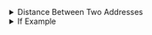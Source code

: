 <style>

</style>

<details>
<summary> Distance Between Two Addresses </summary>

### First Locate the two Geolocations that will be used to calculate distance

![Location 1](photos/LocationA.png)

![Location 2](photos/LocationB.png)

### Then create a calculation and add a formula, Select the Get Distance option.

![Formula Step](photos/formulaStep.png)

![Select Distance From Formula](photos/SelectDistance.png)


### Add an argument for Geolocation A and B then add specified Location Form fields and field properties

#### This formula can be used for any math operation

![Calculation Step](photos/CalculationStep.PNG)

### Add calculation value to a field to display mileage.

![Setting Calculation](photos/settingCalc.png)

</details>

<details>
<summary> If Example </summary>

### Create a calculation then add If formula

![Calculation If Step](photos/1IF.png)

![Select If](photos/SelectIf.PNG)

### Use a boolean value for the "IF:" block. If the "IF:" block is true the calculation will return what is in the "TRUE VALUE:" block. If the "IF:" block is false the calculation will return what is in the "FALSE VALUE" block.

![If Statment](photos/If_Statemenet1.png)

![If Statment 2](photos/If_Statemenet2.png)
</details>